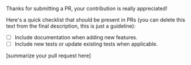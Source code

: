 Thanks for submitting a PR, your contribution is really appreciated!

Here's a quick checklist that should be present in PRs (you can delete this text from the final description, this is just a guideline):


- [ ] Include documentation when adding new features.
- [ ] Include new tests or update existing tests when applicable.

[summarize your pull request here]

